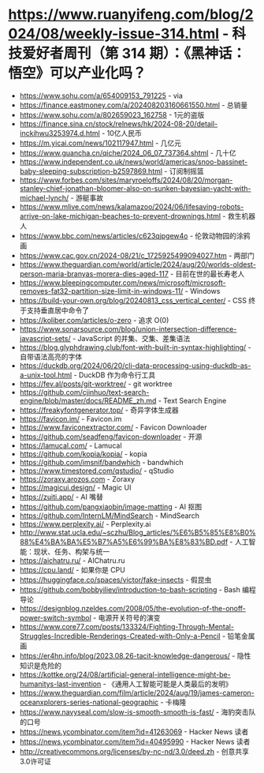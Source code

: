# https://www.ruanyifeng.com/blog/2024/08/weekly-issue-314.html - 科技爱好者周刊（第 314 期）：《黑神话：悟空》可以产业化吗？

- https://www.sohu.com/a/654009153_791225 - via
- https://finance.eastmoney.com/a/202408203160661550.html - 总销量
- https://www.sohu.com/a/802659023_162758 - 1元的盗版
- https://finance.sina.cn/stock/relnews/hk/2024-08-20/detail-inckihwu3253974.d.html - 10亿人民币
- https://m.yicai.com/news/102117947.html - 几亿元
- https://www.guancha.cn/qiche/2024_06_07_737364.shtml - 几十亿
- https://www.independent.co.uk/news/world/americas/snoo-bassinet-baby-sleeping-subscription-b2597869.html - 订阅制摇篮
- https://www.forbes.com/sites/maryroeloffs/2024/08/20/morgan-stanley-chief-jonathan-bloomer-also-on-sunken-bayesian-yacht-with-michael-lynch/ - 游艇事故
- https://www.mlive.com/news/kalamazoo/2024/06/lifesaving-robots-arrive-on-lake-michigan-beaches-to-prevent-drownings.html - 救生机器人
- https://www.bbc.com/news/articles/c623qjpgew4o - 伦敦动物园的涂鸦画
- https://www.cac.gov.cn/2024-08/21/c_1725925499094027.htm - 两部门
- https://www.theguardian.com/world/article/2024/aug/20/worlds-oldest-person-maria-branyas-morera-dies-aged-117 - 目前在世的最长寿老人
- https://www.bleepingcomputer.com/news/microsoft/microsoft-removes-fat32-partition-size-limit-in-windows-11/ - Windows
- https://build-your-own.org/blog/20240813_css_vertical_center/ - CSS 终于支持垂直居中命令了
- https://koliber.com/articles/o-zero - 追求 O(0)
- https://www.sonarsource.com/blog/union-intersection-difference-javascript-sets/ - JavaScript 的并集、交集、差集语法
- https://blog.glyphdrawing.club/font-with-built-in-syntax-highlighting/ - 自带语法高亮的字体
- https://duckdb.org/2024/06/20/cli-data-processing-using-duckdb-as-a-unix-tool.html - DuckDB 作为命令行工具
- https://fev.al/posts/git-worktree/ - git worktree
- https://github.com/cjinhuo/text-search-engine/blob/master/docs/README_zh.md - Text Search Engine
- https://freakyfontgenerator.top/ - 奇异字体生成器
- https://favicon.im/ - Favicon.im
- https://www.faviconextractor.com/ - Favicon Downloader
- https://github.com/seadfeng/favicon-downloader - 开源
- https://lamucal.com/ - Lamucal
- https://github.com/kopia/kopia/ - kopia
- https://github.com/imsnif/bandwhich - bandwhich
- https://www.timestored.com/qstudio/ - qStudio
- https://zoraxy.arozos.com - Zoraxy
- https://magicui.design/ - Magic UI
- https://zuiti.app/ - AI 嘴替
- https://github.com/pangxiaobin/image-matting - AI 抠图
- https://github.com/InternLM/MindSearch - MindSearch
- https://www.perplexity.ai/ - Perplexity.ai
- http://www.stat.ucla.edu/~sczhu/Blog_articles/%E6%B5%85%E8%B0%88%E4%BA%BA%E5%B7%A5%E6%99%BA%E8%83%BD.pdf - 人工智能：现状、任务、构架与统一
- https://aichatru.ru/ - AIChatru.ru
- https://cpu.land/ - 如果你是 CPU
- https://huggingface.co/spaces/victor/fake-insects - 假昆虫
- https://github.com/bobbyiliev/introduction-to-bash-scripting - Bash 编程导论
- https://designblog.nzeldes.com/2008/05/the-evolution-of-the-onoff-power-switch-symbol - 电源开关符号的演变
- https://www.core77.com/posts/133324/Fighting-Through-Mental-Struggles-Incredible-Renderings-Created-with-Only-a-Pencil - 铅笔金属画
- https://er4hn.info/blog/2023.08.26-tacit-knowledge-dangerous/ - 隐性知识是危险的
- https://kottke.org/24/08/artificial-general-intelligence-might-be-humanitys-last-invention - 《通用人工智能可能是人类最后的发明》
- https://www.theguardian.com/film/article/2024/aug/19/james-cameron-oceanxplorers-series-national-geographic - 卡梅隆
- https://www.navyseal.com/slow-is-smooth-smooth-is-fast/ - 海豹突击队的口号
- https://news.ycombinator.com/item?id=41263069 - Hacker News 读者
- https://news.ycombinator.com/item?id=40495990 - Hacker News 读者
- http://creativecommons.org/licenses/by-nc-nd/3.0/deed.zh - 创意共享3.0许可证